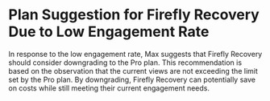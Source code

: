 # Plan Suggestion for Firefly Recovery Due to Low Engagement Rate

In response to the low engagement rate, Max suggests that Firefly Recovery should consider downgrading to the Pro plan. This recommendation is based on the observation that the current views are not exceeding the limit set by the Pro plan. By downgrading, Firefly Recovery can potentially save on costs while still meeting their current engagement needs.